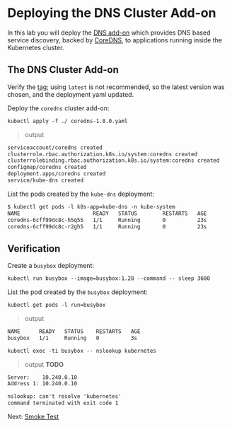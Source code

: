 # Deploying the DNS Cluster Add-on

In this lab you will deploy the [DNS add-on](https://kubernetes.io/docs/concepts/services-networking/dns-pod-service/) which provides DNS based service discovery, backed by [CoreDNS](https://coredns.io/), to applications running inside the Kubernetes cluster.

## The DNS Cluster Add-on

Verify the [tag](https://hub.docker.com/r/coredns/coredns/tags); using `latest` is not recommended, so the latest version was chosen, and the deployment yaml updated.

Deploy the `coredns` cluster add-on:

```txt
kubectl apply -f ./ coredns-1.8.0.yaml
```

> output

```txt
serviceaccount/coredns created
clusterrole.rbac.authorization.k8s.io/system:coredns created
clusterrolebinding.rbac.authorization.k8s.io/system:coredns created
configmap/coredns created
deployment.apps/coredns created
service/kube-dns created
```

List the pods created by the `kube-dns` deployment:

```txt
$ kubectl get pods -l k8s-app=kube-dns -n kube-system
NAME                       READY   STATUS        RESTARTS   AGE
coredns-6cff99dc8c-h5q55   1/1     Running       0          23s
coredns-6cff99dc8c-r2gh5   1/1     Running       0          23s
```

## Verification

Create a `busybox` deployment:

```txt
kubectl run busybox --image=busybox:1.28 --command -- sleep 3600
```

List the pod created by the `busybox` deployment:

```txt
kubectl get pods -l run=busybox
```

> output

```txt
NAME      READY   STATUS    RESTARTS   AGE
busybox   1/1     Running   0          3s
```

```txt
kubectl exec -ti busybox -- nslookup kubernetes
```

> output
  **TODO**

```txt
Server:    10.240.0.10
Address 1: 10.240.0.10

nslookup: can't resolve 'kubernetes'
command terminated with exit code 1
```

Next: [Smoke Test](13-smoke-test.md)
